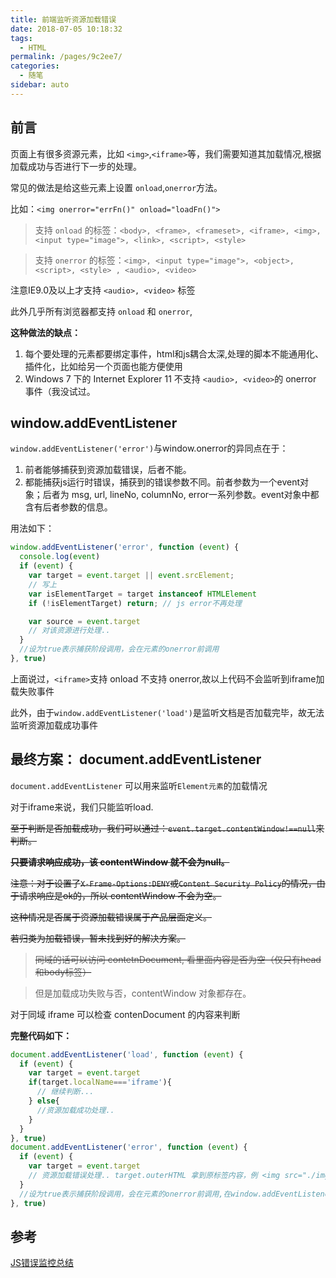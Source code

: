 ```yaml
---
title: 前端监听资源加载错误
date: 2018-07-05 10:18:32
tags: 
  - HTML
permalink: /pages/9c2ee7/
categories: 
  - 随笔
sidebar: auto
---
```


## 前言

页面上有很多资源元素，比如 `<img>`,`<iframe>`等，我们需要知道其加载情况,根据加载成功与否进行下一步的处理。

<!--more-->

常见的做法是给这些元素上设置 `onload`,`onerror`方法。

比如：`<img onerror="errFn()" onload="loadFn()">`

> 支持 `onload` 的标签：`<body>, <frame>, <frameset>, <iframe>, <img>, <input type="image">, <link>, <script>, <style>`

> 支持 `onerror` 的标签：`<img>, <input type="image">, <object>, <script>, <style> , <audio>, <video>`

注意IE9.0及以上才支持 `<audio>, <video>` 标签

此外几乎所有浏览器都支持 `onload` 和 `onerror`,

**这种做法的缺点：**
1. 每个要处理的元素都要绑定事件，html和js耦合太深,处理的脚本不能通用化、插件化，比如给另一个页面也能方便使用
2. Windows 7 下的 Internet Explorer 11 不支持 `<audio>, <video>`的 onerror 事件（我没试过。


## window.addEventListener

`window.addEventListener('error')`与window.onerror的异同点在于：

1. 前者能够捕获到资源加载错误，后者不能。
2. 都能捕获js运行时错误，捕获到的错误参数不同。前者参数为一个event对象；后者为 msg, url, lineNo, columnNo, error一系列参数。event对象中都含有后者参数的信息。

用法如下：

```js
window.addEventListener('error', function (event) {
  console.log(event)
  if (event) {
    var target = event.target || event.srcElement;
    // 写上
    var isElementTarget = target instanceof HTMLElement
    if (!isElementTarget) return; // js error不再处理

    var source = event.target
    // 对该资源进行处理..
  }
  //设为true表示捕获阶段调用，会在元素的onerror前调用
}, true)
```

上面说过，`<iframe>`支持 onload 不支持 onerror,故以上代码不会监听到iframe加载失败事件

此外，由于`window.addEventListener('load')`是监听文档是否加载完毕，故无法监听资源加载成功事件

## 最终方案： document.addEventListener

`document.addEventListener` 可以用来监听`Element元素`的加载情况

对于iframe来说，我们只能监听load.

<s>至于判断是否加载成功，我们可以通过：`event.target.contentWindow!==null`来判断。

**只要请求响应成功，该 contentWindow 就不会为null。**

注意：对于设置了`X-Frame-Options:DENY`或`Content Security Policy`的情况，由于请求响应是ok的，所以 contentWindow 不会为空。

这种情况是否属于资源加载错误属于产品层面定义。

若归类为加载错误，暂未找到好的解决方案。

> 同域的话可以访问 contetnDocument, 看里面内容是否为空（仅只有head和body标签）
</s>

> 但是加载成功失败与否，contentWindow 对象都存在。

对于同域 iframe 可以检查 contenDocument 的内容来判断

**完整代码如下：**

```js
document.addEventListener('load', function (event) {
  if (event) {
    var target = event.target
    if(target.localName==='iframe'){
      // 继续判断...
    } else{
      //资源加载成功处理..
    }
  }
}, true)
document.addEventListener('error', function (event) {
  if (event) {
    var target = event.target
    // 资源加载错误处理.. target.outerHTML 拿到原标签内容，例 <img src="./img/a.png">
  }
  //设为true表示捕获阶段调用，会在元素的onerror前调用,在window.addEventListener('error')后调用
}, true)
```

## 参考

<a href="https://segmentfault.com/a/1190000014672384">JS错误监控总结</a>